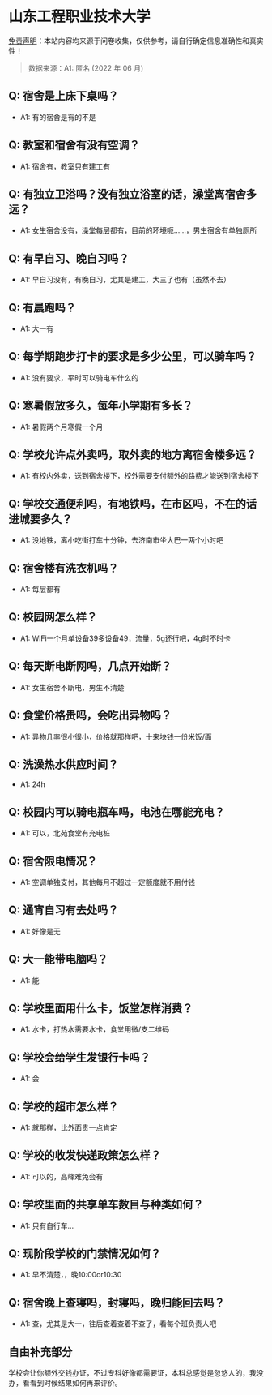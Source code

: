 # 山东工程职业技术大学

[免责声明](https://colleges.chat/#_3)：本站内容均来源于问卷收集，仅供参考，请自行确定信息准确性和真实性！

> 数据来源：A1: 匿名 (2022 年 06 月)

## Q: 宿舍是上床下桌吗？

- A1: 有的宿舍是有的不是

## Q: 教室和宿舍有没有空调？

- A1: 宿舍有，教室只有建工有

## Q: 有独立卫浴吗？没有独立浴室的话，澡堂离宿舍多远？

- A1: 女生宿舍没有，澡堂每层都有，目前的环境呃……，男生宿舍有单独厕所

## Q: 有早自习、晚自习吗？

- A1: 早自习没有，有晚自习，尤其是建工，大三了也有（虽然不去）

## Q: 有晨跑吗？

- A1: 大一有

## Q: 每学期跑步打卡的要求是多少公里，可以骑车吗？

- A1: 没有要求，平时可以骑电车什么的

## Q: 寒暑假放多久，每年小学期有多长？

- A1: 暑假两个月寒假一个月

## Q: 学校允许点外卖吗，取外卖的地方离宿舍楼多远？

- A1: 有校内外卖，送到宿舍楼下，校外需要支付额外的路费才能送到宿舍楼下

## Q: 学校交通便利吗，有地铁吗，在市区吗，不在的话进城要多久？

- A1: 没地铁，离小吃街打车十分钟，去济南市坐大巴一两个小时吧

## Q: 宿舍楼有洗衣机吗？

- A1: 每层都有

## Q: 校园网怎么样？

- A1: WiFi一个月单设备39多设备49，流量，5g还行吧，4g时不时卡

## Q: 每天断电断网吗，几点开始断？

- A1: 女生宿舍不断电，男生不清楚

## Q: 食堂价格贵吗，会吃出异物吗？

- A1: 异物几率很小很小，价格就那样吧，十来块钱一份米饭/面

## Q: 洗澡热水供应时间？

- A1: 24h

## Q: 校园内可以骑电瓶车吗，电池在哪能充电？

- A1: 可以，北苑食堂有充电桩

## Q: 宿舍限电情况？

- A1: 空调单独支付，其他每月不超过一定额度就不用付钱

## Q: 通宵自习有去处吗？

- A1: 好像是无

## Q: 大一能带电脑吗？

- A1: 能

## Q: 学校里面用什么卡，饭堂怎样消费？

- A1: 水卡，打热水需要水卡，食堂用微/支二维码

## Q: 学校会给学生发银行卡吗？

- A1: 会

## Q: 学校的超市怎么样？

- A1: 就那样，比外面贵一点肯定

## Q: 学校的收发快递政策怎么样？

- A1: 可以的，高峰难免会有

## Q: 学校里面的共享单车数目与种类如何？

- A1: 只有自行车…

## Q: 现阶段学校的门禁情况如何？

- A1: 早不清楚，，晚10:00or10:30

## Q: 宿舍晚上查寝吗，封寝吗，晚归能回去吗？

- A1: 查，尤其是大一，往后查着查着不查了，看每个班负责人吧

## 自由补充部分

学校会让你额外交钱办证，不过专科好像都需要证，本科总感觉是忽悠人的，我没办，看看到时候结果如何再来评价。